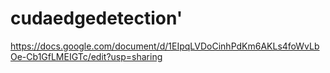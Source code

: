 # cudaedgedetection'

https://docs.google.com/document/d/1EIpqLVDoCinhPdKm6AKLs4foWvLbOe-Cb1GfLMEIGTc/edit?usp=sharing

